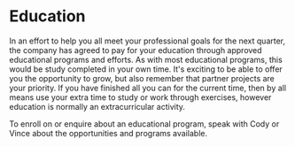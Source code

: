 Education
==========

In an effort to help you all meet your professional goals for the next quarter, the company has agreed to pay for your education through approved educational programs and efforts. As with most educational programs, this would be study completed in your own time. It's exciting to be able to offer you the opportunity to grow, but also remember that partner projects are your priority. If you have finished all you can for the current time, then by all means use your extra time to study or work through exercises, however education is normally an extracurricular activity.

To enroll on or enquire about an educational program, speak with Cody or Vince about the opportunities and programs available. 

